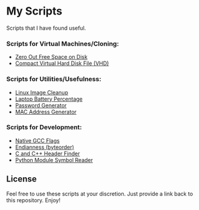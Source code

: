 My Scripts
==========
Scripts that I have found useful.


### Scripts for Virtual Machines/Cloning:
 * [Zero Out Free Space on Disk](https://github.com/bezeredi/scripts/blob/master/zero-disk.sh)
 * [Compact Virtual Hard Disk File (VHD)](https://github.com/bezeredi/scripts/blob/master/compact-vhd.ps1)

### Scripts for Utilities/Usefulness:
 * [Linux Image Cleanup](https://github.com/bezeredi/scripts/blob/master/image-cleanup.sh)
 * [Laptop Battery Percentage](https://github.com/bezeredi/scripts/blob/master/battery.sh)
 * [Password Generator](https://github.com/bezeredi/scripts/blob/master/genpw.sh)
 * [MAC Address Generator](https://github.com/bezeredi/scripts/blob/master/genmac.sh)

### Scripts for Development:
 * [Native GCC Flags](https://github.com/bezeredi/scripts/blob/master/gcc-flags.sh)
 * [Endianness (byteorder)](https://github.com/bezeredi/scripts/blob/master/endianness.py)
 * [C and C++ Header Finder](https://github.com/bezeredi/scripts/blob/master/find-headers.sh)
 * [Python Module Symbol Reader](https://github.com/bezeredi/scripts/blob/master/pymod-symbols.py)



License
-------
Feel free to use these scripts at your discretion. Just provide a link back to
this repository. Enjoy!

